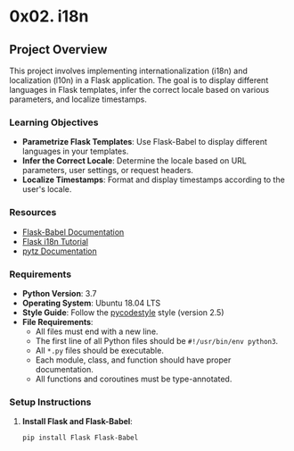 # 0x02. i18n

## Project Overview

This project involves implementing internationalization (i18n) and localization (l10n) in a Flask application. The goal is to display different languages in Flask templates, infer the correct locale based on various parameters, and localize timestamps.

### Learning Objectives

- **Parametrize Flask Templates**: Use Flask-Babel to display different languages in your templates.
- **Infer the Correct Locale**: Determine the locale based on URL parameters, user settings, or request headers.
- **Localize Timestamps**: Format and display timestamps according to the user's locale.

### Resources

- [Flask-Babel Documentation](https://python-babel.github.io/flask-babel/)
- [Flask i18n Tutorial](https://flask-babel.tuxfamily.org/)
- [pytz Documentation](https://pytz.sourceforge.net/)

### Requirements

- **Python Version**: 3.7
- **Operating System**: Ubuntu 18.04 LTS
- **Style Guide**: Follow the [pycodestyle](https://pycodestyle.pycqa.org/) style (version 2.5)
- **File Requirements**:
  - All files must end with a new line.
  - The first line of all Python files should be `#!/usr/bin/env python3`.
  - All `*.py` files should be executable.
  - Each module, class, and function should have proper documentation.
  - All functions and coroutines must be type-annotated.

### Setup Instructions

1. **Install Flask and Flask-Babel**:
   ```bash
   pip install Flask Flask-Babel

